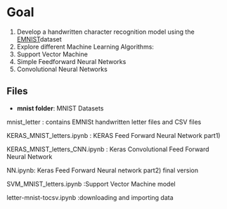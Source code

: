 # Goal
1. Develop a handwritten character recognition model using the [EMNIST](https://www.nist.gov/itl/iad/image-group/emnist-dataset)dataset 
2. Explore different Machine Learning Algorithms:
  1. Support Vector Machine
  2. Simple Feedforward Neural Networks
  3. Convolutional Neural Networks

## Files
- __mnist folder__: MNIST Datasets

mnist_letter : contains EMNISt handwritten letter files and CSV files

KERAS_MNIST_letters.ipynb	: KERAS Feed Forward Neural Network part1)

KERAS_MNIST_letters_CNN.ipynb	: Keras Convolutional Feed Forward Neural Network

NN.ipynb: Keras Feed Forward Neural network part2) final version

SVM_MNIST_letters.ipynb	:Support Vector Machine model

letter-mnist-tocsv.ipynb :downloading and importing data
